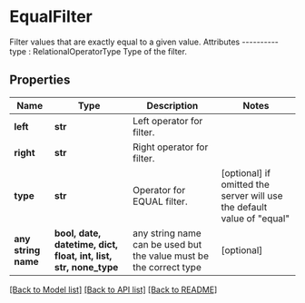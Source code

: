 # EqualFilter

Filter values that are exactly equal to a given value.  Attributes ---------- type : RelationalOperatorType     Type of the filter.

## Properties
Name | Type | Description | Notes
------------ | ------------- | ------------- | -------------
**left** | **str** | Left operator for filter. | 
**right** | **str** | Right operator for filter. | 
**type** | **str** | Operator for EQUAL filter. | [optional]  if omitted the server will use the default value of "equal"
**any string name** | **bool, date, datetime, dict, float, int, list, str, none_type** | any string name can be used but the value must be the correct type | [optional]

[[Back to Model list]](../README.md#documentation-for-models) [[Back to API list]](../README.md#documentation-for-api-endpoints) [[Back to README]](../README.md)


